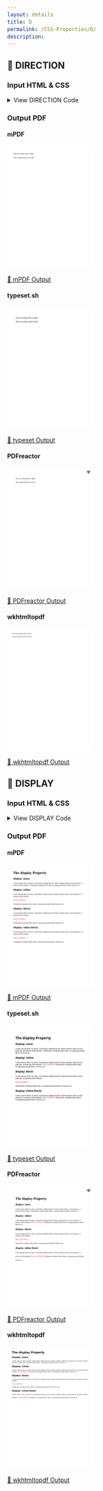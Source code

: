 ```yaml
---
layout: details
title: D
permalink: /CSS-Properties/D/
description: 
---
```




## 🔬 DIRECTION

### Input HTML & CSS

<details>
    <summary>
        View DIRECTION Code
    </summary>
    <pre><code class="hljs xml"><span class="hljs-meta">&lt;!DOCTYPE <span class="hljs-meta-keyword">html</span>&gt;</span>
<span class="hljs-comment">&lt;!-- Sample from https://css-tricks.com/almanac/properties/d/direction/ --&gt;</span>
<span class="hljs-tag">&lt;<span class="hljs-name">html</span> <span class="hljs-attr">lang</span>=<span class="hljs-string">"en"</span>&gt;</span>
    <span class="hljs-tag">&lt;<span class="hljs-name">head</span>&gt;</span>
        <span class="hljs-tag">&lt;<span class="hljs-name">style</span>&gt;</span><span class="css">
        *<span class="hljs-selector-attr">[dir=<span class="hljs-string">"ltr"</span>]</span> { <span class="hljs-attribute">direction</span>: ltr; <span class="hljs-attribute">unicode-bidi</span>: embed; }

*<span class="hljs-selector-attr">[dir=<span class="hljs-string">"rtl"</span>]</span> { <span class="hljs-attribute">direction</span>: rtl; <span class="hljs-attribute">unicode-bidi</span>: embed; }

<span class="hljs-selector-tag">bdo</span><span class="hljs-selector-attr">[dir=<span class="hljs-string">"ltr"</span>]</span> { <span class="hljs-attribute">direction</span>: ltr; <span class="hljs-attribute">unicode-bidi</span>: bidi-override; }

<span class="hljs-selector-tag">bdo</span><span class="hljs-selector-attr">[dir=<span class="hljs-string">"rtl"</span>]</span> { <span class="hljs-attribute">direction</span>: rtl; <span class="hljs-attribute">unicode-bidi</span>: bidi-override; }
        </span><span class="hljs-tag">&lt;/<span class="hljs-name">style</span>&gt;</span>
    <span class="hljs-tag">&lt;/<span class="hljs-name">head</span>&gt;</span>
    <span class="hljs-tag">&lt;<span class="hljs-name">body</span>&gt;</span>
        <span class="hljs-tag">&lt;<span class="hljs-name">p</span>&gt;</span>This text will go left to right.<span class="hljs-tag">&lt;/<span class="hljs-name">p</span>&gt;</span>
        <span class="hljs-tag">&lt;<span class="hljs-name">p</span>&gt;</span><span class="hljs-tag">&lt;<span class="hljs-name">bdo</span> <span class="hljs-attr">dir</span>=<span class="hljs-string">"rtl"</span>&gt;</span>This text will go right to left.<span class="hljs-tag">&lt;/<span class="hljs-name">bdo</span>&gt;</span><span class="hljs-tag">&lt;/<span class="hljs-name">p</span>&gt;</span>
    <span class="hljs-tag">&lt;/<span class="hljs-name">body</span>&gt;</span>
<span class="hljs-tag">&lt;/<span class="hljs-name">html</span>&gt;</span></code></pre>
    <p>
        <a href="https://raw.githubusercontent.com/azettl/compare.html2pdf.tools/master//html/CSS%20Properties/D/direction.html" target="_blank" rel="noopener">📄 Get Input HTML on GitHub</a>
    </p>
</details>

### Output PDF

<div class="details-boxes">
    <div>
        <h4>mPDF</h4>
        <img src="mpdf__html_CSS_Properties_D_direction.html.png" alt="mPDF Preview" />
        <p>
            <a href="mpdf__html_CSS_Properties_D_direction.html.pdf" target="_blank">📕 mPDF Output</a>
        </p>
    </div>
    <div>
        <h4>typeset.sh</h4>
        <img src="typeset__html_CSS_Properties_D_direction.html.png" alt="typeset Preview" />
        <p>
            <a href="typeset__html_CSS_Properties_D_direction.html.pdf" target="_blank">📕 typeset Output</a>
        </p>
    </div>
    <div>
        <h4>PDFreactor</h4>
        <img src="pdfreactor__html_CSS_Properties_D_direction.html.png" alt="PDFreactor Preview" />
        <p>
            <a href="pdfreactor__html_CSS_Properties_D_direction.html.pdf" target="_blank">📕 PDFreactor Output</a>
        </p>
    </div>
    <div>
        <h4>wkhtmltopdf</h4>
        <img src="wkhtmltopdf__html_CSS_Properties_D_direction.html.png" alt="wkhtmltopdf Preview" />
        <p>
            <a href="wkhtmltopdf__html_CSS_Properties_D_direction.html.pdf" target="_blank">📕 wkhtmltopdf Output</a>
        </p>
    </div>
</div>

## 🔬 DISPLAY

### Input HTML & CSS

<details>
    <summary>
        View DISPLAY Code
    </summary>
    <pre><code class="hljs xml"><span class="hljs-meta">&lt;!DOCTYPE <span class="hljs-meta-keyword">html</span>&gt;</span>
<span class="hljs-comment">&lt;!-- Sample from https://www.w3schools.com/cssref/tryit.asp?filename=trycss_display --&gt;</span>
<span class="hljs-tag">&lt;<span class="hljs-name">html</span> <span class="hljs-attr">lang</span>=<span class="hljs-string">"en"</span>&gt;</span>
    <span class="hljs-tag">&lt;<span class="hljs-name">head</span>&gt;</span>
        <span class="hljs-tag">&lt;<span class="hljs-name">style</span>&gt;</span><span class="css">
        <span class="hljs-selector-tag">p</span> {<span class="hljs-attribute">color</span>: red;}

<span class="hljs-selector-tag">p</span><span class="hljs-selector-class">.ex1</span> {<span class="hljs-attribute">display</span>: none;}
<span class="hljs-selector-tag">p</span><span class="hljs-selector-class">.ex2</span> {<span class="hljs-attribute">display</span>: inline;}
<span class="hljs-selector-tag">p</span><span class="hljs-selector-class">.ex3</span> {<span class="hljs-attribute">display</span>: block;}
<span class="hljs-selector-tag">p</span><span class="hljs-selector-class">.ex4</span> {<span class="hljs-attribute">display</span>: inline-block;}
        </span><span class="hljs-tag">&lt;/<span class="hljs-name">style</span>&gt;</span>
    <span class="hljs-tag">&lt;/<span class="hljs-name">head</span>&gt;</span>
    <span class="hljs-tag">&lt;<span class="hljs-name">body</span>&gt;</span>
        <span class="hljs-tag">&lt;<span class="hljs-name">h1</span>&gt;</span>The display Property<span class="hljs-tag">&lt;/<span class="hljs-name">h1</span>&gt;</span>
        
        <span class="hljs-tag">&lt;<span class="hljs-name">h2</span>&gt;</span>display: none:<span class="hljs-tag">&lt;/<span class="hljs-name">h2</span>&gt;</span>
        <span class="hljs-tag">&lt;<span class="hljs-name">div</span>&gt;</span>
        Lorem ipsum dolor sit amet, consectetur adipiscing elit. Etiam semper diam at erat pulvinar, at pulvinar felis blandit. <span class="hljs-tag">&lt;<span class="hljs-name">p</span> <span class="hljs-attr">class</span>=<span class="hljs-string">"ex1"</span>&gt;</span>HELLO WORLD!<span class="hljs-tag">&lt;/<span class="hljs-name">p</span>&gt;</span> Vestibulum volutpat tellus diam, consequat gravida libero rhoncus ut.
        <span class="hljs-tag">&lt;/<span class="hljs-name">div</span>&gt;</span>
        
        <span class="hljs-tag">&lt;<span class="hljs-name">h2</span>&gt;</span>display: inline:<span class="hljs-tag">&lt;/<span class="hljs-name">h2</span>&gt;</span>
        <span class="hljs-tag">&lt;<span class="hljs-name">div</span>&gt;</span>
        Lorem ipsum dolor sit amet, consectetur adipiscing elit. Etiam semper diam at erat pulvinar, at pulvinar felis blandit. <span class="hljs-tag">&lt;<span class="hljs-name">p</span> <span class="hljs-attr">class</span>=<span class="hljs-string">"ex2"</span>&gt;</span>HELLO WORLD!<span class="hljs-tag">&lt;/<span class="hljs-name">p</span>&gt;</span> Vestibulum volutpat tellus diam, consequat gravida libero rhoncus ut.
        <span class="hljs-tag">&lt;/<span class="hljs-name">div</span>&gt;</span>
        
        <span class="hljs-tag">&lt;<span class="hljs-name">h2</span>&gt;</span>display: block:<span class="hljs-tag">&lt;/<span class="hljs-name">h2</span>&gt;</span>
        <span class="hljs-tag">&lt;<span class="hljs-name">div</span>&gt;</span>
        Lorem ipsum dolor sit amet, consectetur adipiscing elit. Etiam semper diam at erat pulvinar, at pulvinar felis blandit. <span class="hljs-tag">&lt;<span class="hljs-name">p</span> <span class="hljs-attr">class</span>=<span class="hljs-string">"ex3"</span>&gt;</span>HELLO WORLD!<span class="hljs-tag">&lt;/<span class="hljs-name">p</span>&gt;</span> Vestibulum volutpat tellus diam, consequat gravida libero rhoncus ut.
        <span class="hljs-tag">&lt;/<span class="hljs-name">div</span>&gt;</span>
        
        <span class="hljs-tag">&lt;<span class="hljs-name">h2</span>&gt;</span>display: inline-block:<span class="hljs-tag">&lt;/<span class="hljs-name">h2</span>&gt;</span>
        <span class="hljs-tag">&lt;<span class="hljs-name">div</span>&gt;</span>
        Lorem ipsum dolor sit amet, consectetur adipiscing elit. Etiam semper diam at erat pulvinar, at pulvinar felis blandit. <span class="hljs-tag">&lt;<span class="hljs-name">p</span> <span class="hljs-attr">class</span>=<span class="hljs-string">"ex4"</span>&gt;</span>HELLO WORLD!<span class="hljs-tag">&lt;/<span class="hljs-name">p</span>&gt;</span> Vestibulum volutpat tellus diam, consequat gravida libero rhoncus ut.
        <span class="hljs-tag">&lt;/<span class="hljs-name">div</span>&gt;</span>
    <span class="hljs-tag">&lt;/<span class="hljs-name">body</span>&gt;</span>
<span class="hljs-tag">&lt;/<span class="hljs-name">html</span>&gt;</span></code></pre>
    <p>
        <a href="https://raw.githubusercontent.com/azettl/compare.html2pdf.tools/master//html/CSS%20Properties/D/display.html" target="_blank" rel="noopener">📄 Get Input HTML on GitHub</a>
    </p>
</details>

### Output PDF

<div class="details-boxes">
    <div>
        <h4>mPDF</h4>
        <img src="mpdf__html_CSS_Properties_D_display.html.png" alt="mPDF Preview" />
        <p>
            <a href="mpdf__html_CSS_Properties_D_display.html.pdf" target="_blank">📕 mPDF Output</a>
        </p>
    </div>
    <div>
        <h4>typeset.sh</h4>
        <img src="typeset__html_CSS_Properties_D_display.html.png" alt="typeset Preview" />
        <p>
            <a href="typeset__html_CSS_Properties_D_display.html.pdf" target="_blank">📕 typeset Output</a>
        </p>
    </div>
    <div>
        <h4>PDFreactor</h4>
        <img src="pdfreactor__html_CSS_Properties_D_display.html.png" alt="PDFreactor Preview" />
        <p>
            <a href="pdfreactor__html_CSS_Properties_D_display.html.pdf" target="_blank">📕 PDFreactor Output</a>
        </p>
    </div>
    <div>
        <h4>wkhtmltopdf</h4>
        <img src="wkhtmltopdf__html_CSS_Properties_D_display.html.png" alt="wkhtmltopdf Preview" />
        <p>
            <a href="wkhtmltopdf__html_CSS_Properties_D_display.html.pdf" target="_blank">📕 wkhtmltopdf Output</a>
        </p>
    </div>
</div>


